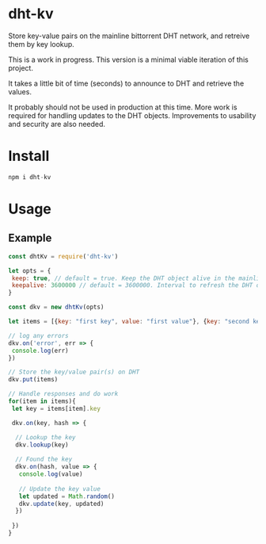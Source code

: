 # dht-kv
Store key-value pairs on the mainline bittorrent DHT network, and retreive them by key lookup.

This is a work in progress. This version is a minimal viable iteration of this project.

It takes a little bit of time (seconds) to announce to DHT and retrieve the values.

It probably should not be used in production at this time. More work is required for handling updates to the DHT objects. Improvements to usability and security are also needed.

# Install

```js
npm i dht-kv
```

# Usage
## Example

```js
const dhtKv = require('dht-kv')

let opts = {
 keep: true, // default = true. Keep the DHT object alive in the mainline bittorrent network
 keepalive: 3600000 // default = 3600000. Interval to refresh the DHT object (milliseconds)
}

const dkv = new dhtKv(opts)

let items = [{key: "first key", value: "first value"}, {key: "second key", value: "second value"}]

// log any errors
dkv.on('error', err => {
 console.log(err)
})

// Store the key/value pair(s) on DHT
dkv.put(items)

// Handle responses and do work
for(item in items){
 let key = items[item].key

 dkv.on(key, hash => {

  // Lookup the key
  dkv.lookup(key)
 
  // Found the key 
  dkv.on(hash, value => {
   console.log(value)
 
   // Update the key value
   let updated = Math.random()
   dkv.update(key, updated)
  })
 
 })
}
```
